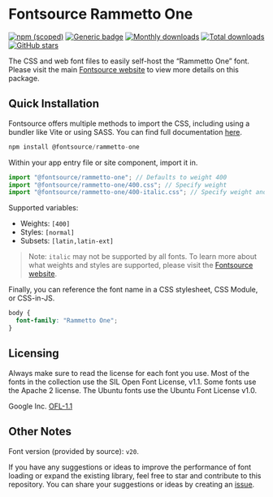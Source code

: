 # Fontsource Rammetto One

[![npm (scoped)](https://img.shields.io/npm/v/@fontsource/rammetto-one?color=brightgreen)](https://www.npmjs.com/package/@fontsource/rammetto-one) [![Generic badge](https://img.shields.io/badge/fontsource-passing-brightgreen)](https://github.com/fontsource/fontsource) [![Monthly downloads](https://badgen.net/npm/dm/@fontsource/rammetto-one)](https://github.com/fontsource/fontsource) [![Total downloads](https://badgen.net/npm/dt/@fontsource/rammetto-one)](https://github.com/fontsource/fontsource) [![GitHub stars](https://img.shields.io/github/stars/fontsource/fontsource.svg?style=social&label=Star)](https://github.com/fontsource/fontsource/stargazers)

The CSS and web font files to easily self-host the “Rammetto One” font. Please visit the main [Fontsource website](https://fontsource.org/fonts/rammetto-one) to view more details on this package.

## Quick Installation

Fontsource offers multiple methods to import the CSS, including using a bundler like Vite or using SASS. You can find full documentation [here](https://fontsource.org/docs/getting-started/introduction).

```javascript
npm install @fontsource/rammetto-one
```

Within your app entry file or site component, import it in.

```javascript
import "@fontsource/rammetto-one"; // Defaults to weight 400
import "@fontsource/rammetto-one/400.css"; // Specify weight
import "@fontsource/rammetto-one/400-italic.css"; // Specify weight and style
```

Supported variables:
- Weights: `[400]`
- Styles: `[normal]`
- Subsets: `[latin,latin-ext]`

> Note: `italic` may not be supported by all fonts. To learn more about what weights and styles are supported, please visit the [Fontsource website](https://fontsource.org/fonts/rammetto-one).

Finally, you can reference the font name in a CSS stylesheet, CSS Module, or CSS-in-JS.

```css
body {
  font-family: "Rammetto One";
}
```

## Licensing
Always make sure to read the license for each font you use. Most of the fonts in the collection use the SIL Open Font License, v1.1. Some fonts use the Apache 2 license. The Ubuntu fonts use the Ubuntu Font License v1.0.

Google Inc.
[OFL-1.1](http://scripts.sil.org/OFL)

## Other Notes
Font version (provided by source): `v20`.

If you have any suggestions or ideas to improve the performance of font loading or expand the existing library, feel free to star and contribute to this repository. You can share your suggestions or ideas by creating an [issue](https://github.com/fontsource/fontsource/issues).